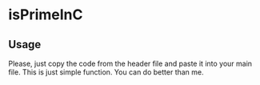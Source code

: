 # isPrimeInC

## Usage 

Please, just copy the code from the header file and paste it into your main file. This is just simple function. You can do better than me. 